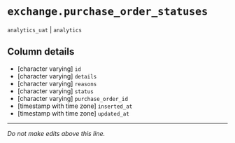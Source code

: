 # `exchange.purchase_order_statuses`
`analytics_uat` | `analytics`

## Column details
* [character varying] `id`
* [character varying] `details`
* [character varying] `reasons`
* [character varying] `status`
* [character varying] `purchase_order_id`
* [timestamp with time zone] `inserted_at`
* [timestamp with time zone] `updated_at`

-------------------------------------------------------------------------------
*Do not make edits above this line.*
